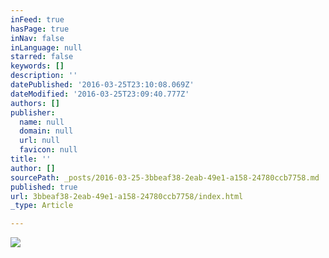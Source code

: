 ```yaml
---
inFeed: true
hasPage: true
inNav: false
inLanguage: null
starred: false
keywords: []
description: ''
datePublished: '2016-03-25T23:10:08.069Z'
dateModified: '2016-03-25T23:09:40.777Z'
authors: []
publisher:
  name: null
  domain: null
  url: null
  favicon: null
title: ''
author: []
sourcePath: _posts/2016-03-25-3bbeaf38-2eab-49e1-a158-24780ccb7758.md
published: true
url: 3bbeaf38-2eab-49e1-a158-24780ccb7758/index.html
_type: Article

---
```

![](https://the-grid-user-content.s3-us-west-2.amazonaws.com/a97d31d8-ffad-440a-9467-2754cf5baaa2.jpg)